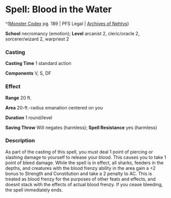 # Spell: Blood in the Water

^([Monster Codex][ss-blood-in-the-water] pg. 189 | PFS Legal | [Archives of Nehtys][sn-blood-in-the-water])

**School** necromancy (emotion); **Level** arcanist 2, cleric/oracle 2, sorcerer/wizard 2, warpriest 2

### Casting

**Casting Time** 1 standard action  

**Components** V, S, DF

### Effect

**Range** 20 ft.  

**Area** 20-ft.-radius emanation centered on you  

**Duration** 1 round/level  

**Saving Throw** Will negates (harmless); **Spell Resistance** yes (harmless)

### Description

As part of the casting of this spell, you must deal 1 point of piercing or slashing damage to yourself to release your blood. This causes you to take 1 point of bleed damage. While the spell is in effect, all sharks, feeders in the depths, and creatures with the blood frenzy ability in the area gain a +2 bonus to Strength and Constitution and take a 2 penalty to AC. This is treated as blood frenzy for the purposes of other feats and effects, and doesnt stack with the effects of actual blood frenzy. If you cease bleeding, the spell immediately ends.

[ss-blood-in-the-water]: http://paizo.com/products/btpy9926
[sn-blood-in-the-water]: http://www.archivesofnethys.com/SpellDisplay.aspx?ItemName=Blood%20in%20the%20Water